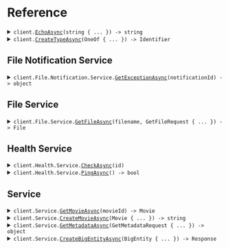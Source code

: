 # Reference
<details><summary><code>client.<a href="/src/SeedExamples/SeedExamplesClient.cs">EchoAsync</a>(string { ... }) -> string</code></summary>
<dl>
<dd>

#### 🔌 Usage

<dl>
<dd>

<dl>
<dd>

```csharp
await client.EchoAsync("Hello world!\\n\\nwith\\n\\tnewlines");
```
</dd>
</dl>
</dd>
</dl>

#### ⚙️ Parameters

<dl>
<dd>

<dl>
<dd>

**request:** `string` 
    
</dd>
</dl>
</dd>
</dl>


</dd>
</dl>
</details>

<details><summary><code>client.<a href="/src/SeedExamples/SeedExamplesClient.cs">CreateTypeAsync</a>(OneOf<BasicType, ComplexType> { ... }) -> Identifier</code></summary>
<dl>
<dd>

#### 🔌 Usage

<dl>
<dd>

<dl>
<dd>

```csharp
await client.CreateTypeAsync(BasicType.Primitive);
```
</dd>
</dl>
</dd>
</dl>

#### ⚙️ Parameters

<dl>
<dd>

<dl>
<dd>

**request:** `OneOf<BasicType, ComplexType>` 
    
</dd>
</dl>
</dd>
</dl>


</dd>
</dl>
</details>

## File Notification Service
<details><summary><code>client.File.Notification.Service.<a href="/src/SeedExamples/File/Notification/Service/ServiceClient.cs">GetExceptionAsync</a>(notificationId) -> object</code></summary>
<dl>
<dd>

#### 🔌 Usage

<dl>
<dd>

<dl>
<dd>

```csharp
await client.File.Notification.Service.GetExceptionAsync("notification-hsy129x");
```
</dd>
</dl>
</dd>
</dl>

#### ⚙️ Parameters

<dl>
<dd>

<dl>
<dd>

**notificationId:** `string` 
    
</dd>
</dl>
</dd>
</dl>


</dd>
</dl>
</details>

## File Service
<details><summary><code>client.File.Service.<a href="/src/SeedExamples/File/Service/ServiceClient.cs">GetFileAsync</a>(filename, GetFileRequest { ... }) -> File</code></summary>
<dl>
<dd>

#### 📝 Description

<dl>
<dd>

<dl>
<dd>

This endpoint returns a file by its name.
</dd>
</dl>
</dd>
</dl>

#### 🔌 Usage

<dl>
<dd>

<dl>
<dd>

```csharp
await client.File.Service.GetFileAsync(
    "file.txt",
    new GetFileRequest { XFileApiVersion = "0.0.2" }
);
```
</dd>
</dl>
</dd>
</dl>

#### ⚙️ Parameters

<dl>
<dd>

<dl>
<dd>

**filename:** `string` — This is a filename
    
</dd>
</dl>

<dl>
<dd>

**request:** `GetFileRequest` 
    
</dd>
</dl>
</dd>
</dl>


</dd>
</dl>
</details>

## Health Service
<details><summary><code>client.Health.Service.<a href="/src/SeedExamples/Health/Service/ServiceClient.cs">CheckAsync</a>(id)</code></summary>
<dl>
<dd>

#### 📝 Description

<dl>
<dd>

<dl>
<dd>

This endpoint checks the health of a resource.
</dd>
</dl>
</dd>
</dl>

#### 🔌 Usage

<dl>
<dd>

<dl>
<dd>

```csharp
await client.Health.Service.CheckAsync("id-2sdx82h");
```
</dd>
</dl>
</dd>
</dl>

#### ⚙️ Parameters

<dl>
<dd>

<dl>
<dd>

**id:** `string` — The id to check
    
</dd>
</dl>
</dd>
</dl>


</dd>
</dl>
</details>

<details><summary><code>client.Health.Service.<a href="/src/SeedExamples/Health/Service/ServiceClient.cs">PingAsync</a>() -> bool</code></summary>
<dl>
<dd>

#### 📝 Description

<dl>
<dd>

<dl>
<dd>

This endpoint checks the health of the service.
</dd>
</dl>
</dd>
</dl>

#### 🔌 Usage

<dl>
<dd>

<dl>
<dd>

```csharp
await client.Health.Service.PingAsync();
```
</dd>
</dl>
</dd>
</dl>


</dd>
</dl>
</details>

## Service
<details><summary><code>client.Service.<a href="/src/SeedExamples/Service/ServiceClient.cs">GetMovieAsync</a>(movieId) -> Movie</code></summary>
<dl>
<dd>

#### 🔌 Usage

<dl>
<dd>

<dl>
<dd>

```csharp
await client.Service.GetMovieAsync("movie-c06a4ad7");
```
</dd>
</dl>
</dd>
</dl>

#### ⚙️ Parameters

<dl>
<dd>

<dl>
<dd>

**movieId:** `string` 
    
</dd>
</dl>
</dd>
</dl>


</dd>
</dl>
</details>

<details><summary><code>client.Service.<a href="/src/SeedExamples/Service/ServiceClient.cs">CreateMovieAsync</a>(Movie { ... }) -> string</code></summary>
<dl>
<dd>

#### 🔌 Usage

<dl>
<dd>

<dl>
<dd>

```csharp
await client.Service.CreateMovieAsync(
    new Movie
    {
        Id = "movie-c06a4ad7",
        Prequel = "movie-cv9b914f",
        Title = "The Boy and the Heron",
        From = "Hayao Miyazaki",
        Rating = 8,
        Type = "movie",
        Tag = "tag-wf9as23d",
        Metadata = new Dictionary<string, object>()
        {
            {
                "actors",
                new List<object?>() { "Christian Bale", "Florence Pugh", "Willem Dafoe" }
            },
            { "releaseDate", "2023-12-08" },
            {
                "ratings",
                new Dictionary<object, object?>() { { "imdb", 7.6 }, { "rottenTomatoes", 97 } }
            },
        },
        Revenue = 1000000,
    }
);
```
</dd>
</dl>
</dd>
</dl>

#### ⚙️ Parameters

<dl>
<dd>

<dl>
<dd>

**request:** `Movie` 
    
</dd>
</dl>
</dd>
</dl>


</dd>
</dl>
</details>

<details><summary><code>client.Service.<a href="/src/SeedExamples/Service/ServiceClient.cs">GetMetadataAsync</a>(GetMetadataRequest { ... }) -> object</code></summary>
<dl>
<dd>

#### 🔌 Usage

<dl>
<dd>

<dl>
<dd>

```csharp
await client.Service.GetMetadataAsync(
    new GetMetadataRequest
    {
        Shallow = false,
        Tag = ["development"],
        XApiVersion = "0.0.1",
    }
);
```
</dd>
</dl>
</dd>
</dl>

#### ⚙️ Parameters

<dl>
<dd>

<dl>
<dd>

**request:** `GetMetadataRequest` 
    
</dd>
</dl>
</dd>
</dl>


</dd>
</dl>
</details>

<details><summary><code>client.Service.<a href="/src/SeedExamples/Service/ServiceClient.cs">CreateBigEntityAsync</a>(BigEntity { ... }) -> Response</code></summary>
<dl>
<dd>

#### 🔌 Usage

<dl>
<dd>

<dl>
<dd>

```csharp
await client.Service.CreateBigEntityAsync(
    new BigEntity
    {
        CastMember = new Actor { Name = "name", Id = "id" },
        ExtendedMovie = new ExtendedMovie
        {
            Cast = new List<string>() { "cast", "cast" },
        },
        Entity = new Entity { Type = BasicType.Primitive, Name = "name" },
        Metadata = "metadata",
        CommonMetadata = new SeedExamples.Commons.Metadata
        {
            Id = "id",
            Data = new Dictionary<string, string>() { { "data", "data" } },
            JsonString = "jsonString",
        },
        EventInfo = new SeedExamples.Commons.Metadata
        {
            Id = "id",
            Data = new Dictionary<string, string>() { { "data", "data" } },
            JsonString = "jsonString",
        },
        Data = "data",
        Migration = new Migration { Name = "name", Status = MigrationStatus.Running },
        Exception = new ExceptionInfo
        {
            ExceptionType = "exceptionType",
            ExceptionMessage = "exceptionMessage",
            ExceptionStacktrace = "exceptionStacktrace",
        },
        Test = true,
        Node = new Node
        {
            Name = "name",
            Nodes = new List<Node>()
            {
                new Node
                {
                    Name = "name",
                    Nodes = new List<Node>()
                    {
                        new Node
                        {
                            Name = "name",
                            Nodes = new List<Node>() { },
                            Trees = new List<Tree>() { },
                        },
                        new Node
                        {
                            Name = "name",
                            Nodes = new List<Node>() { },
                            Trees = new List<Tree>() { },
                        },
                    },
                    Trees = new List<Tree>()
                    {
                        new Tree { Nodes = new List<Node>() { } },
                        new Tree { Nodes = new List<Node>() { } },
                    },
                },
                new Node
                {
                    Name = "name",
                    Nodes = new List<Node>()
                    {
                        new Node
                        {
                            Name = "name",
                            Nodes = new List<Node>() { },
                            Trees = new List<Tree>() { },
                        },
                        new Node
                        {
                            Name = "name",
                            Nodes = new List<Node>() { },
                            Trees = new List<Tree>() { },
                        },
                    },
                    Trees = new List<Tree>()
                    {
                        new Tree { Nodes = new List<Node>() { } },
                        new Tree { Nodes = new List<Node>() { } },
                    },
                },
            },
            Trees = new List<Tree>()
            {
                new Tree
                {
                    Nodes = new List<Node>()
                    {
                        new Node
                        {
                            Name = "name",
                            Nodes = new List<Node>() { },
                            Trees = new List<Tree>() { },
                        },
                        new Node
                        {
                            Name = "name",
                            Nodes = new List<Node>() { },
                            Trees = new List<Tree>() { },
                        },
                    },
                },
                new Tree
                {
                    Nodes = new List<Node>()
                    {
                        new Node
                        {
                            Name = "name",
                            Nodes = new List<Node>() { },
                            Trees = new List<Tree>() { },
                        },
                        new Node
                        {
                            Name = "name",
                            Nodes = new List<Node>() { },
                            Trees = new List<Tree>() { },
                        },
                    },
                },
            },
        },
        Directory = new Directory
        {
            Name = "name",
            Files = new List<SeedExamples.File>()
            {
                new SeedExamples.File { Name = "name", Contents = "contents" },
                new SeedExamples.File { Name = "name", Contents = "contents" },
            },
            Directories = new List<Directory>()
            {
                new Directory
                {
                    Name = "name",
                    Files = new List<SeedExamples.File>()
                    {
                        new SeedExamples.File { Name = "name", Contents = "contents" },
                        new SeedExamples.File { Name = "name", Contents = "contents" },
                    },
                    Directories = new List<Directory>()
                    {
                        new Directory
                        {
                            Name = "name",
                            Files = new List<SeedExamples.File>() { },
                            Directories = new List<Directory>() { },
                        },
                        new Directory
                        {
                            Name = "name",
                            Files = new List<SeedExamples.File>() { },
                            Directories = new List<Directory>() { },
                        },
                    },
                },
                new Directory
                {
                    Name = "name",
                    Files = new List<SeedExamples.File>()
                    {
                        new SeedExamples.File { Name = "name", Contents = "contents" },
                        new SeedExamples.File { Name = "name", Contents = "contents" },
                    },
                    Directories = new List<Directory>()
                    {
                        new Directory
                        {
                            Name = "name",
                            Files = new List<SeedExamples.File>() { },
                            Directories = new List<Directory>() { },
                        },
                        new Directory
                        {
                            Name = "name",
                            Files = new List<SeedExamples.File>() { },
                            Directories = new List<Directory>() { },
                        },
                    },
                },
            },
        },
        Moment = new Moment
        {
            Id = "d5e9c84f-c2b2-4bf4-b4b0-7ffd7a9ffc32",
            Date = new DateOnly(2023, 1, 15),
            Datetime = new DateTime(2024, 01, 15, 09, 30, 00, 000),
        },
    }
);
```
</dd>
</dl>
</dd>
</dl>

#### ⚙️ Parameters

<dl>
<dd>

<dl>
<dd>

**request:** `BigEntity` 
    
</dd>
</dl>
</dd>
</dl>


</dd>
</dl>
</details>
